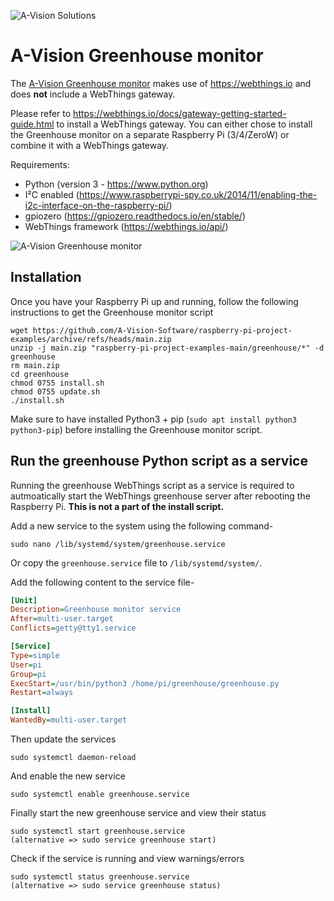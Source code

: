 ![A-Vision Solutions][logo]

# A-Vision Greenhouse monitor

The [A-Vision Greenhouse monitor][productlink] makes use of https://webthings.io and does **not** include a WebThings gateway.

Please refer to https://webthings.io/docs/gateway-getting-started-guide.html to install a WebThings gateway.
You can either chose to install the Greenhouse monitor on a separate Raspberry Pi (3/4/ZeroW) or combine it with a WebThings gateway.

Requirements:
- Python (version 3 - https://www.python.org)
- I²C enabled (https://www.raspberrypi-spy.co.uk/2014/11/enabling-the-i2c-interface-on-the-raspberry-pi/)
- gpiozero (https://gpiozero.readthedocs.io/en/stable/)
- WebThings framework (https://webthings.io/api/)

![A-Vision Greenhouse monitor][product]

## Installation

Once you have your Raspberry Pi up and running, follow the following instructions to get the Greenhouse monitor script
```shell
wget https://github.com/A-Vision-Software/raspberry-pi-project-examples/archive/refs/heads/main.zip
unzip -j main.zip "raspberry-pi-project-examples-main/greenhouse/*" -d greenhouse
rm main.zip
cd greenhouse
chmod 0755 install.sh
chmod 0755 update.sh
./install.sh
```
Make sure to have installed Python3 + pip (`sudo apt install python3 python3-pip`) before installing the Greenhouse monitor script.


## Run the greenhouse Python script as a service

Running the greenhouse WebThings script as a service is required to autmoatically start the WebThings greenhouse server after rebooting the Raspberry Pi.
**This is not a part of the install script.**

Add a new service to the system using the following command-
```
sudo nano /lib/systemd/system/greenhouse.service
```
Or copy the `greenhouse.service` file to `/lib/systemd/system/`.

Add the following content to the service file-
```ini
[Unit]
Description=Greenhouse monitor service
After=multi-user.target
Conflicts=getty@tty1.service

[Service]
Type=simple
User=pi
Group=pi
ExecStart=/usr/bin/python3 /home/pi/greenhouse/greenhouse.py
Restart=always

[Install]
WantedBy=multi-user.target
```

Then update the services
```
sudo systemctl daemon-reload
```
And enable the new service
```
sudo systemctl enable greenhouse.service
```
Finally start the new greenhouse service and view their status
```
sudo systemctl start greenhouse.service
(alternative => sudo service greenhouse start)
```
Check if the service is running and view warnings/errors
```
sudo systemctl status greenhouse.service
(alternative => sudo service greenhouse status)
```

[logo]: https://raspberry.a-vision.solutions/wp-content/uploads/2021/03/logo-company-name-description-automatically-gene.png "A-Vision solutions"
[product]: https://raspberry.a-vision.solutions/wp-content/uploads/2021/05/greenhousemonitor.png "A-Vision Greenhouse monitor"
[productlink]: https://raspberry.a-vision.solutions/greenhousemonitor/
